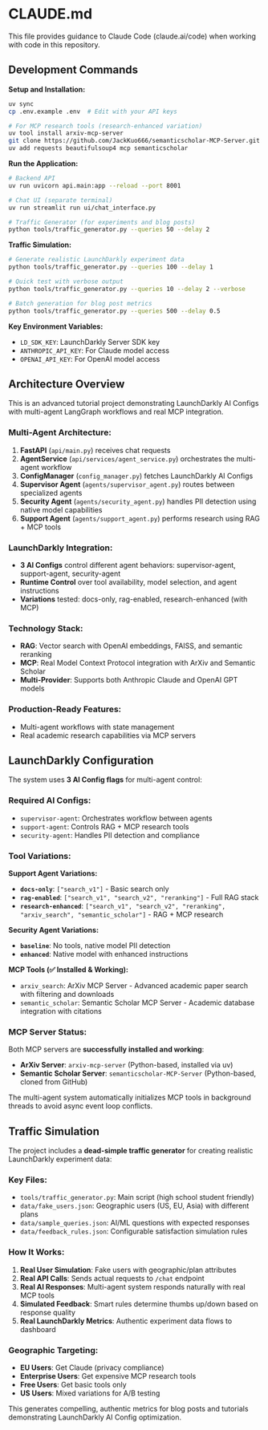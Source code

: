 # CLAUDE.md

This file provides guidance to Claude Code (claude.ai/code) when working with code in this repository.

## Development Commands

**Setup and Installation:**
```bash
uv sync
cp .env.example .env  # Edit with your API keys

# For MCP research tools (research-enhanced variation)
uv tool install arxiv-mcp-server
git clone https://github.com/JackKuo666/semanticscholar-MCP-Server.git
uv add requests beautifulsoup4 mcp semanticscholar

```

**Run the Application:**
```bash
# Backend API
uv run uvicorn api.main:app --reload --port 8001

# Chat UI (separate terminal)
uv run streamlit run ui/chat_interface.py

# Traffic Generator (for experiments and blog posts)
python tools/traffic_generator.py --queries 50 --delay 2
```

**Traffic Simulation:**
```bash
# Generate realistic LaunchDarkly experiment data
python tools/traffic_generator.py --queries 100 --delay 1

# Quick test with verbose output  
python tools/traffic_generator.py --queries 10 --delay 2 --verbose

# Batch generation for blog post metrics
python tools/traffic_generator.py --queries 500 --delay 0.5
```

**Key Environment Variables:**
- `LD_SDK_KEY`: LaunchDarkly Server SDK key
- `ANTHROPIC_API_KEY`: For Claude model access
- `OPENAI_API_KEY`: For OpenAI model access

## Architecture Overview

This is an advanced tutorial project demonstrating LaunchDarkly AI Configs with multi-agent LangGraph workflows and real MCP integration.

### Multi-Agent Architecture:
1. **FastAPI** (`api/main.py`) receives chat requests
2. **AgentService** (`api/services/agent_service.py`) orchestrates the multi-agent workflow
3. **ConfigManager** (`config_manager.py`) fetches LaunchDarkly AI Configs
4. **Supervisor Agent** (`agents/supervisor_agent.py`) routes between specialized agents
5. **Security Agent** (`agents/security_agent.py`) handles PII detection using native model capabilities
6. **Support Agent** (`agents/support_agent.py`) performs research using RAG + MCP tools

### LaunchDarkly Integration:
- **3 AI Configs** control different agent behaviors: supervisor-agent, support-agent, security-agent
- **Runtime Control** over tool availability, model selection, and agent instructions
- **Variations** tested: docs-only, rag-enabled, research-enhanced (with MCP)

### Technology Stack:
- **RAG**: Vector search with OpenAI embeddings, FAISS, and semantic reranking
- **MCP**: Real Model Context Protocol integration with ArXiv and Semantic Scholar
- **Multi-Provider**: Supports both Anthropic Claude and OpenAI GPT models

### Production-Ready Features:
- Multi-agent workflows with state management
- Real academic research capabilities via MCP servers

## LaunchDarkly Configuration

The system uses **3 AI Config flags** for multi-agent control:

### **Required AI Configs:**
- `supervisor-agent`: Orchestrates workflow between agents
- `support-agent`: Controls RAG + MCP research tools  
- `security-agent`: Handles PII detection and compliance

### **Tool Variations:**

**Support Agent Variations:**
- **`docs-only`**: `["search_v1"]` - Basic search only
- **`rag-enabled`**: `["search_v1", "search_v2", "reranking"]` - Full RAG stack
- **`research-enhanced`**: `["search_v1", "search_v2", "reranking", "arxiv_search", "semantic_scholar"]` - RAG + MCP research

**Security Agent Variations:**
- **`baseline`**: No tools, native model PII detection
- **`enhanced`**: Native model with enhanced instructions

**MCP Tools (✅ Installed & Working):**
- `arxiv_search`: ArXiv MCP Server - Advanced academic paper search with filtering and downloads
- `semantic_scholar`: Semantic Scholar MCP Server - Academic database integration with citations

### **MCP Server Status:**
Both MCP servers are **successfully installed and working**:
- **ArXiv Server**: `arxiv-mcp-server` (Python-based, installed via uv)
- **Semantic Scholar Server**: `semanticscholar-MCP-Server` (Python-based, cloned from GitHub)

The multi-agent system automatically initializes MCP tools in background threads to avoid async event loop conflicts.

## Traffic Simulation

The project includes a **dead-simple traffic generator** for creating realistic LaunchDarkly experiment data:

### **Key Files:**
- `tools/traffic_generator.py`: Main script (high school student friendly)
- `data/fake_users.json`: Geographic users (US, EU, Asia) with different plans
- `data/sample_queries.json`: AI/ML questions with expected responses
- `data/feedback_rules.json`: Configurable satisfaction simulation rules

### **How It Works:**
1. **Real User Simulation**: Fake users with geographic/plan attributes
2. **Real API Calls**: Sends actual requests to `/chat` endpoint
3. **Real AI Responses**: Multi-agent system responds naturally with real MCP tools
4. **Simulated Feedback**: Smart rules determine thumbs up/down based on response quality
5. **Real LaunchDarkly Metrics**: Authentic experiment data flows to dashboard

### **Geographic Targeting:**
- **EU Users**: Get Claude (privacy compliance) 
- **Enterprise Users**: Get expensive MCP research tools
- **Free Users**: Get basic tools only
- **US Users**: Mixed variations for A/B testing

This generates compelling, authentic metrics for blog posts and tutorials demonstrating LaunchDarkly AI Config optimization.